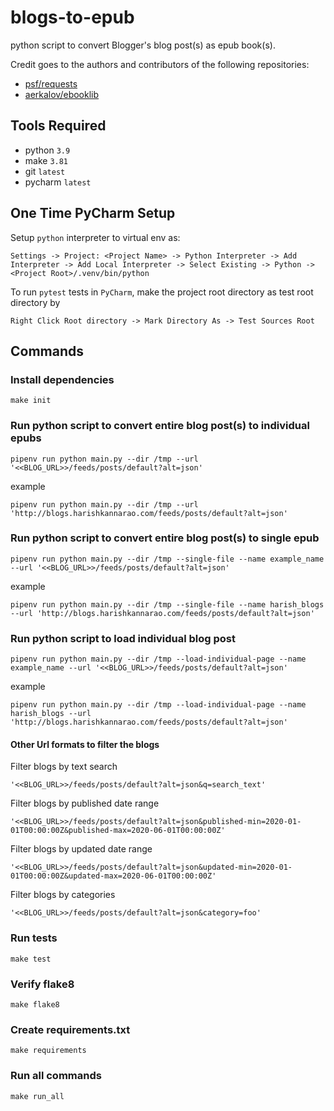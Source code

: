 # blogs-to-epub

python script to convert Blogger's blog post(s) as epub book(s).

Credit goes to the authors and contributors of the following repositories:

* [psf/requests](https://github.com/psf/requests)
* [aerkalov/ebooklib](https://github.com/aerkalov/ebooklib)

## Tools Required

* python `3.9`
* make `3.81`
* git `latest`
* pycharm `latest`

## One Time PyCharm Setup

Setup `python` interpreter to virtual env as:

    Settings -> Project: <Project Name> -> Python Interpreter -> Add Interpreter -> Add Local Interpreter -> Select Existing -> Python -> <Project Root>/.venv/bin/python

To run `pytest` tests in `PyCharm`, make the project root directory as test root directory by

    Right Click Root directory -> Mark Directory As -> Test Sources Root

## Commands

### Install dependencies

    make init

### Run python script to convert entire blog post(s) to individual epubs

    pipenv run python main.py --dir /tmp --url '<<BLOG_URL>>/feeds/posts/default?alt=json'

example

    pipenv run python main.py --dir /tmp --url 'http://blogs.harishkannarao.com/feeds/posts/default?alt=json'

### Run python script to convert entire blog post(s) to single epub

    pipenv run python main.py --dir /tmp --single-file --name example_name --url '<<BLOG_URL>>/feeds/posts/default?alt=json'

example

    pipenv run python main.py --dir /tmp --single-file --name harish_blogs --url 'http://blogs.harishkannarao.com/feeds/posts/default?alt=json'

### Run python script to load individual blog post

    pipenv run python main.py --dir /tmp --load-individual-page --name example_name --url '<<BLOG_URL>>/feeds/posts/default?alt=json'

example

    pipenv run python main.py --dir /tmp --load-individual-page --name harish_blogs --url 'http://blogs.harishkannarao.com/feeds/posts/default?alt=json'

#### Other Url formats to filter the blogs

Filter blogs by text search

    '<<BLOG_URL>>/feeds/posts/default?alt=json&q=search_text'

Filter blogs by published date range

    '<<BLOG_URL>>/feeds/posts/default?alt=json&published-min=2020-01-01T00:00:00Z&published-max=2020-06-01T00:00:00Z'

Filter blogs by updated date range

    '<<BLOG_URL>>/feeds/posts/default?alt=json&updated-min=2020-01-01T00:00:00Z&updated-max=2020-06-01T00:00:00Z'

Filter blogs by categories

    '<<BLOG_URL>>/feeds/posts/default?alt=json&category=foo'

### Run tests

    make test

### Verify flake8

    make flake8
    
### Create requirements.txt

    make requirements

### Run all commands

    make run_all
